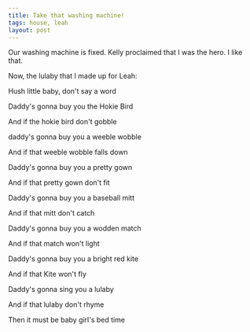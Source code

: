 ```yaml
---
title: Take that washing machine!
tags: house, leah
layout: post
---
```

Our washing machine is fixed. Kelly proclaimed that I was the hero. I like that.



Now, the lulaby that I made up for Leah:



Hush little baby, don't say a word 

Daddy's gonna buy you the Hokie Bird

And if the hokie bird don't gobble

daddy's gonna buy you a weeble wobble

And if that weeble wobble falls down

Daddy's gonna buy you a pretty gown

And if that pretty gown don't fit

Daddy's gonna buy you a baseball mitt

And if that mitt don't catch

Daddy's gonna buy you a wodden match

And if that match won't light

Daddy's gonna buy you a bright red kite

And if that Kite won't fly

Daddy's gonna sing you a lulaby

And if that lulaby don't rhyme

Then it must be baby girl's bed time
